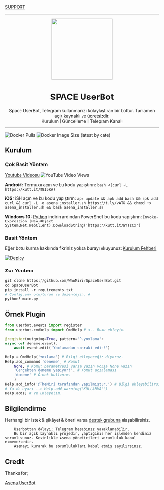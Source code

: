 
[SUPPORT](https://t.me/SupSpace)

----

<div align="center">
  <img src="https://telegra.ph/Space-01-17" width="200" height="200">
  <h1>SPACE UserBot</h1>
</div>
<p align="center">
    Space UserBot, Telegram kullanmanızı kolaylaştıran bir bottur. Tamamen açık kaynaklı ve ücretsizdir.
    <br>
        <a href="https://github.com/quiec/AsenaUserBot/blob/master/README.md#kurulum">Kurulum</a> |
        <a href="https://github.com/Quiec/AsenaUserBot/wiki/G%C3%BCncelleme">Güncelleme</a> |
        <a href="https://t.me/SpaceUserBot">Telegram Kanalı</a>
    <br>
</p>

----
![Docker Pulls](https://img.shields.io/docker/pulls/fusuf/asenauserbot?style=flat-square) ![Docker Image Size (latest by date)](https://img.shields.io/docker/image-size/fusuf/asenauserbot?style=flat-square)
## Kurulum
### Çok Basit Yöntem
[Youtube Videosu](https://www.youtube.com/watch?v=mUUQ53TYqI0) ![YouTube Video Views](https://img.shields.io/youtube/views/mUUQ53TYqI0?style=flat-square)

**Android:** Termuxu açın ve bu kodu yapıştırın: `bash <(curl -L https://kutt.it/88I5KA)`

**iOS:** iSH açın ve bu kodu yapıştırın: `apk update && apk add bash && apk add curl && curl -L -o asena_installer.sh https://t.ly/vATX && chmod +x asena_installer.sh && bash asena_installer.sh`

**Windows 10:** [Python](https://www.microsoft.com/en-us/p/python-38/9mssztt1n39l#activetab=pivot:overviewtab) indirin ardından PowerShell bu kodu yapıştırın: `Invoke-Expression (New-Object System.Net.WebClient).DownloadString('https://kutt.it/aYTzCx')`

### Basit Yöntem
Eğer botu kurma hakkında fikriniz yoksa burayı okuyunuz: [Kurulum Rehberi](https://github.com/Quiec/AsenaUserBot/wiki/Kurulum/)

[![Deploy](https://www.herokucdn.com/deploy/button.svg)](https://heroku.com/deploy?template=https://github.com/WhoMiri/SpaceUserBot)
### Zor Yöntem
```python
git clone https://github.com/WhoMiri/SpaceUserBot.git
cd SpaceUserBot
pip install -r requirements.txt
# Config.env oluşturun ve düzenleyin. #
python3 main.py
```

## Örnek Plugin
```python
from userbot.events import register
from userbot.cmdhelp import CmdHelp # <-- Bunu ekleyin.

@register(outgoing=True, pattern="^.yoxlama")
async def deneme(event):
    await event.edit('Yoxlamadan sonraki edit!')

Help = CmdHelp('yoxlama') # Bilgi ekleyeceğiz diyoruz.
Help.add_command('deneme', # Komut
    None, # Komut parametresi varsa yazın yoksa None yazın
    'Gerçekten deneme yapıyor!', # Komut açıklaması
    'deneme' # Örnek kullanım.
    )
Help.add_info('@TheMiri tarafından yapılmıştır.') # Bilgi ekleyebilirsiniz.
# Ya da uyarı --> Help.add_warning('KULLANMA!')
Help.add() # Ve Ekleyelim.
```

## Bilgilendirme
Herhangi bir istek & şikâyet & öneri varsa [destek grubuna](https://t.me/SpaceAID) ulaşabilirsiniz.

```
    Userbottan dolayı; Telegram hesabınız yasaklanabilir.
    Bu bir açık kaynaklı projedir, yaptığınız her işlemden kendiniz sorumlusunuz. Kesinlikle Asena yöneticileri sorumluluk kabul etmemektedir.
    Asenayı kurarak bu sorumlulukları kabul etmiş sayılırsınız.
```

## Credit
Thanks for;

[Asena UserBot](https://github.com/yusufusta/AsenaUserBot)

